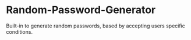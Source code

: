 # Random-Password-Generator
Built-in to generate random passwords, based by accepting users specific conditions.
